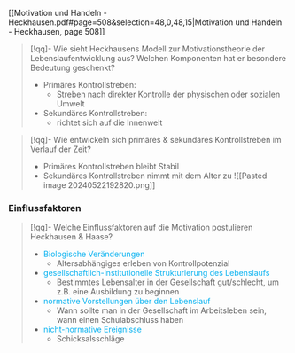 [[Motivation und Handeln - Heckhausen.pdf#page=508&selection=48,0,48,15|Motivation und Handeln - Heckhausen, page 508]]

> [!qq]- Wie sieht Heckhausens Modell zur Motivationstheorie der Lebenslaufentwicklung aus? Welchen Komponenten hat er besondere Bedeutung geschenkt?
> - Primäres Kontrollstreben: 
> 	- Streben nach direkter Kontrolle der physischen oder sozialen Umwelt
> - Sekundäres Kontrollstreben: 
> 	- richtet sich auf die Innenwelt


> [!qq]- Wie entwickeln sich primäres & sekundäres Kontrollstreben im Verlauf der Zeit?
> - Primäres Kontrollstreben bleibt Stabil
> - Sekundäres Kontrollstreben nimmt mit dem Alter zu
> ![[Pasted image 20240522192820.png]]



### Einflussfaktoren

> [!qq]- Welche Einflussfaktoren auf die Motivation postulieren Heckhausen & Haase?
> - <span style="color:rgb(0, 176, 240)">Biologische Veränderungen</span>
> 	- Altersabhängiges erleben von Kontrollpotenzial
> - <span style="color:rgb(0, 176, 240)">gesellschaftlich-institutionelle Strukturierung des Lebenslaufs</span>
> 	- Bestimmtes Lebensalter in der Gesellschaft gut/schlecht, um z.B. eine Ausbildung zu beginnen
> - <span style="color:rgb(0, 176, 240)">normative Vorstellungen über den Lebenslauf</span>
> 	- Wann sollte man in der Gesellschaft im Arbeitsleben sein, wann einen Schulabschluss haben
> - <span style="color:rgb(0, 176, 240)">nicht-normative Ereignisse</span>
> 	- Schicksalsschläge



